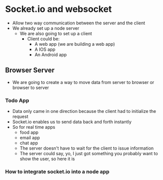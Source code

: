 # Socket.io and websocket
* Allow two way communication between the server and the client
* We already set up a node server
    - We are also going to set up a client
        + Client could be:
            * A web app (we are building a web app)
            * A IOS app
            * An Android app

## Browser Server
* We are going to create a way to move data from server to browser or browser to server

### Todo App
* Data only came in one direction because the client had to initialize the request
* Socket.io enables us to send data back and forth instantly
* So for real time apps
    - food app
    - email app
    - chat app
    - The server doesn't have to wait for the client to issue information
    - The server could say, yo, I just got something you probably want to show the user, so here it is

### How to integrate socket.io into a node app
